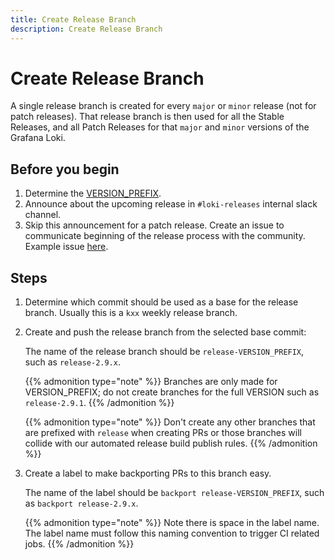 ```yaml
---
title: Create Release Branch
description: Create Release Branch
---
```

# Create Release Branch

A single release branch is created for every `major` or `minor` release (not for patch releases). That release
branch is then used for all the Stable Releases, and all Patch Releases for that `major` and `minor` versions of the Grafana Loki.

## Before you begin

1. Determine the [VERSION_PREFIX](../concepts/version/).
1. Announce about the upcoming release in `#loki-releases` internal slack channel.
1. Skip this announcement for a patch release. Create an issue to communicate beginning of the release process with the community. Example issue [here](https://github.com/grafana/loki/issues/10468).

## Steps

1. Determine which commit should be used as a base for the release branch. Usually this is a `kxx` weekly release branch.

1. Create and push the release branch from the selected base commit:

    The name of the release branch should be `release-VERSION_PREFIX`, such as `release-2.9.x`.

	{{% admonition type="note" %}}
	Branches are only made for VERSION_PREFIX; do not create branches for the full VERSION such as `release-2.9.1`.
	{{% /admonition %}}

	{{% admonition type="note" %}}
	Don't create any other branches that are prefixed with `release` when creating PRs or those branches will collide with our automated release build publish rules.
	{{% /admonition %}}

1. Create a label to make backporting PRs to this branch easy.

   The name of the label should be `backport release-VERSION_PREFIX`, such as `backport release-2.9.x`.

	{{% admonition type="note" %}}
	Note there is space in the label name. The label name must follow this naming convention to trigger CI related jobs.
	{{% /admonition %}}
